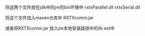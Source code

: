 
将这两个文件放在jdk中的jre的bin环境中
rxtxParallel.dll
rxtxSerial.dll

将这个文件加入maven仓库中
RXTXcomm.jar

或者将RXTXcomm.jar
放入jre本地安装路径中的lib ext中
